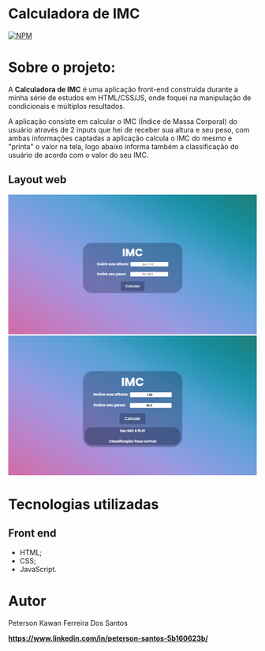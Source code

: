 # Calculadora de IMC 
[![NPM](https://img.shields.io/npm/l/react)](https://github.com/peterson2003/calculadora-imc/blob/main/LICENCE)

# Sobre o projeto:

A **Calculadora de IMC** é uma aplicação front-end construída durante a minha série de estudos em HTML/CSS/JS, onde foquei na manipulação de condicionais e múltiplos resultados.

A aplicação consiste em calcular o IMC (Índice de Massa Corporal) do usuário através de 2 inputs que hei de receber sua altura e seu peso, com ambas informações captadas a aplicação calcula o IMC do mesmo e "printa" o valor na tela, logo abaixo informa também a classificação do usuário de acordo com o valor do seu IMC.  

## Layout web
![Web 1](https://github.com/peterson2003/calculadora-imc/blob/main/Screenshot_14.png)
![Web 2](https://github.com/peterson2003/calculadora-imc/blob/main/Screenshot_15.png)

# Tecnologias utilizadas

## Front end
- HTML;
- CSS;
- JavaScript.

# Autor

Peterson Kawan Ferreira Dos Santos

**https://www.linkedin.com/in/peterson-santos-5b160623b/**
